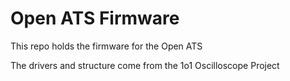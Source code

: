 # Open ATS Firmware

This repo holds the firmware for the Open ATS

The drivers and structure come from the 1o1 Oscilloscope Project

